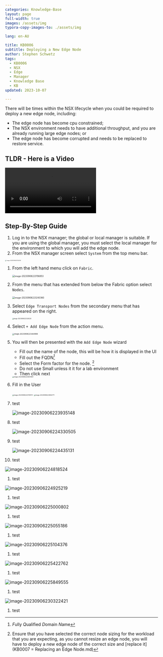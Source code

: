 ```yaml
---
categories: Knowledge-Base
layout: page
full-width: true
images: /assets/img
typora-copy-images-to: ./assets/img

lang: en-AU

title: KB0006
subtitle: Deploying a New Edge Node
author: Stephen Schwetz
tags: 
  - KB0006
  - NSX
  - Edge
  - Manager
  - Knowledge Base
  - KB
updated: 2023-10-07

---
```


There will be times within the NSX lifecycle when you could be required to deploy a new edge node, including:

* The edge node has become cpu constrained;
* The NSX environment needs to have additional throughput, and you are already running large edge nodes; or
* The edge node has become corrupted and needs to be replaced to restore service.

## TLDR - Here is a Video

<video src="/assets/Video/Deploy%20a%20New%20NSX-T%20Edge%20Node.mp4"></video>

## Step-By-Step Guide

1. Log in to the NSX manager; the global or local manager is suitable. If you are using the global manager, you must select the local manager for the environment to which you will add the edge node.
1. From the NSX manager screen select `System` from the top menu bar.

<img src="assets/image-20230906223124140.png" alt="`image-20230906223124140`" style="zoom: 
   25%;" />

1. From the left hand menu click on `Fabric`.

   <img src="assets/img/image-20230906223156853.png" alt="image-20230906223156853" style="zoom:50%;" />

1. From the menu that has extended from below the Fabric option select `Nodes`.

   <img src="assets/img/image-20230906223240360.png" alt="image-20230906223240360" style="zoom:50%;" />

1. Select `Edge Transport Nodes` from the secondary menu that has appeared on the right.

   <img src="assets/img/image-20230906223328229.png" alt="image-20230906223328229" style="zoom: 30%;" />

1. Select `+ Add Edge Node` from the action menu.

   <img src="assets/img/image-20230906223444988.png" alt="image-20230906223444988" style="zoom: 40%;" />

1. You will then be presented with the `Add Edge Node` wizard

   * Fill out the name of the node, this will be how it is displayed in the UI
   * Fill out the FQDN[^fn1]
   * Select the Form factor for the node. [^fn2]
   * Do not use Small unless it it for a lab environment
   * Then click next

   <img src="assets/img/image-20230906223604964.png" alt="image-20230906223604964" style="zoom:33%;" />

1. Fill in the User

   <img src="assets/img/image-20230906223749731.png" alt="image-20230906223749731" style="zoom:33%;" />

   <img src="assets/img/image-20230906223802771.png" alt="image-20230906223802771" style="zoom:33%;" />

1. test

   ![image-20230906223935148](assets/img/image-20230906223935148.png)

1.  test

    ![image-20230906224330505](assets/img/image-20230906224330505.png)

1.   test

     ![image-20230906224435131](assets/img/image-20230906224435131.png)

1.  test


   ![image-20230906224818524](assets/img/image-20230906224818524.png)

1.  test


![image-20230906224925219](assets/img/image-20230906224925219.png)

1.  test


<img src="assets/img/image-20230906225000802.png" alt="image-20230906225000802"  />

1. test


<img src="assets/img/image-20230906225055186.png" alt="image-20230906225055186"  />

1. test


<img src="assets/img/image-20230906225104376.png" alt="image-20230906225104376"  />

1. test


![image-20230906225422762](assets/img/image-20230906225422762.png)

1. test


![image-20230906225849555](../../../../../../assets/image-20230906225849555.png)

1. test


![image-20230906230322421](../../../../../../assets/image-20230906230322421.png)

1. test


[^fn1]: *F*ully *Q*ualified *D*omain *N*ame
[^fn2]: Ensure that you have selected the correct node sizing for the workload that you are expecting, as you cannot resize an edge node, you will have to deploy a new edge node of the correct size and  [replace it](KB0007 = Replacing an Edge Node.md) 
